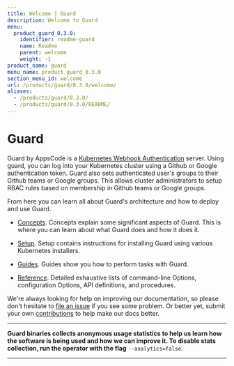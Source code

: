 ```yaml
---
title: Welcome | Guard
description: Welcome to Guard
menu:
  product_guard_0.3.0:
    identifier: readme-guard
    name: Readme
    parent: welcome
    weight: -1
product_name: guard
menu_name: product_guard_0.3.0
section_menu_id: welcome
url: /products/guard/0.3.0/welcome/
aliases:
  - /products/guard/0.3.0/
  - /products/guard/0.3.0/README/
---
```


# Guard

Guard by AppsCode is a [Kubernetes Webhook Authentication](https://kubernetes.io/docs/admin/authentication/#webhook-token-authentication) server. Using guard, you can log into your Kubernetes cluster using a Github or Google authentication token. Guard also sets authenticated user's groups to their Github teams or Google groups. This allows cluster administrators to setup RBAC rules based on membership in Github teams or Google groups.

From here you can learn all about Guard's architecture and how to deploy and use Guard.

- [Concepts](/docs/concepts/). Concepts explain some significant aspects of Guard. This is where you can learn about what Guard does and how it does it.

- [Setup](/docs/setup/). Setup contains instructions for installing Guard using various Kubernetes installers.

- [Guides](/docs/guides/). Guides show you how to perform tasks with Guard.

- [Reference](/docs/reference/). Detailed exhaustive lists of
command-line Options, configuration Options, API definitions, and procedures.

We're always looking for help on improving our documentation, so please don't hesitate to [file an issue](https://github.com/appscode/guard/issues/new) if you see some problem. Or better yet, submit your own [contributions](/docs/CONTRIBUTING.md) to help
make our docs better.

---

**Guard binaries collects anonymous usage statistics to help us learn how the software is being used and how we can improve it. To disable stats collection, run the operator with the flag** `--analytics=false`.

---
